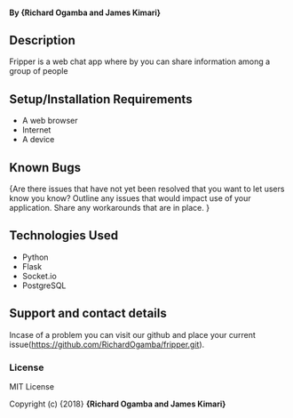 #### By **{Richard Ogamba and James Kimari}**

## Description
Fripper is a web chat app where by you can share information among a group of people

## Setup/Installation Requirements
* A web browser
* Internet
* A device

## Known Bugs
{Are there issues that have not yet been resolved that you want to let users know you know? Outline any issues that would impact use of your application. Share any workarounds that are in place. }

## Technologies Used
* Python
* Flask
* Socket.io
* PostgreSQL

## Support and contact details
Incase of a problem you can visit our github and place your current issue(https://github.com/RichardOgamba/fripper.git).

### License
MIT License

Copyright (c) {2018} **{Richard Ogamba and James Kimari}**
